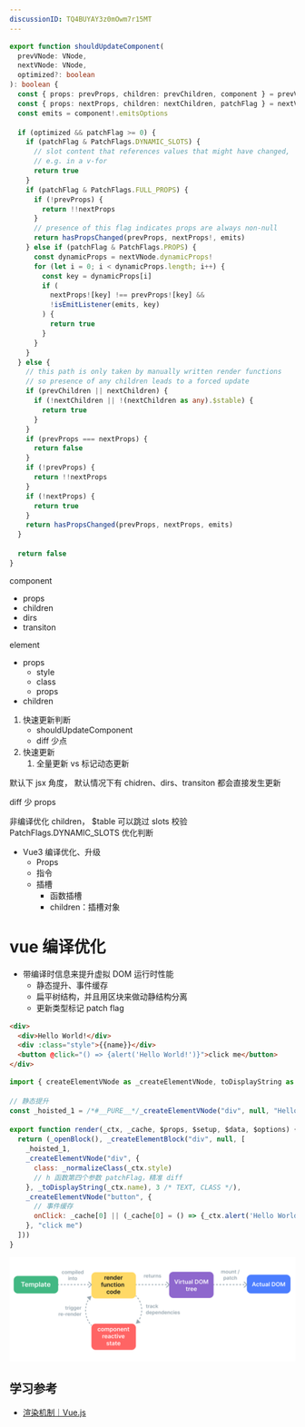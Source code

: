 ```yaml
---
discussionID: TQ4BUYAY3z0mOwm7r15MT
---
```

```ts
export function shouldUpdateComponent(
  prevVNode: VNode,
  nextVNode: VNode,
  optimized?: boolean
): boolean {
  const { props: prevProps, children: prevChildren, component } = prevVNode
  const { props: nextProps, children: nextChildren, patchFlag } = nextVNode
  const emits = component!.emitsOptions

  if (optimized && patchFlag >= 0) {
    if (patchFlag & PatchFlags.DYNAMIC_SLOTS) {
      // slot content that references values that might have changed,
      // e.g. in a v-for
      return true
    }
    if (patchFlag & PatchFlags.FULL_PROPS) {
      if (!prevProps) {
        return !!nextProps
      }
      // presence of this flag indicates props are always non-null
      return hasPropsChanged(prevProps, nextProps!, emits)
    } else if (patchFlag & PatchFlags.PROPS) {
      const dynamicProps = nextVNode.dynamicProps!
      for (let i = 0; i < dynamicProps.length; i++) {
        const key = dynamicProps[i]
        if (
          nextProps![key] !== prevProps![key] &&
          !isEmitListener(emits, key)
        ) {
          return true
        }
      }
    }
  } else {
    // this path is only taken by manually written render functions
    // so presence of any children leads to a forced update
    if (prevChildren || nextChildren) {
      if (!nextChildren || !(nextChildren as any).$stable) {
        return true
      }
    }
    if (prevProps === nextProps) {
      return false
    }
    if (!prevProps) {
      return !!nextProps
    }
    if (!nextProps) {
      return true
    }
    return hasPropsChanged(prevProps, nextProps, emits)
  }

  return false
}
```

component
- props
- children
- dirs
- transiton

element
- props
  - style
  - class
  - props
- children

1. 快速更新判断
   - shouldUpdateComponent
   - diff 少点
2. 快速更新
   1. 全量更新 vs 标记动态更新



默认下 jsx 角度，
默认情况下有 chidren、dirs、transiton 都会直接发生更新

diff 少 props

非编译优化 children， $table 可以跳过 slots 校验
PatchFlags.DYNAMIC_SLOTS 优化判断



- Vue3 编译优化、升级
  - Props
  - 指令
  - 插槽
    - 函数插槽
    - children：插槽对象


# vue 编译优化

- 带编译时信息来提升虚拟 DOM 运行时性能
  - 静态提升、事件缓存
  - 扁平树结构，并且用区块来做动静结构分离
  - 更新类型标记 patch flag

```html
<div>
  <div>Hello World!</div>
  <div :class="style">{{name}}</div>
  <button @click="() => {alert('Hello World!')}">click me</button>
</div>
```

```js
import { createElementVNode as _createElementVNode, toDisplayString as _toDisplayString, normalizeClass as _normalizeClass, openBlock as _openBlock, createElementBlock as _createElementBlock } from "vue"

// 静态提升
const _hoisted_1 = /*#__PURE__*/_createElementVNode("div", null, "Hello World!", -1 /* HOISTED */)

export function render(_ctx, _cache, $props, $setup, $data, $options) {
  return (_openBlock(), _createElementBlock("div", null, [
    _hoisted_1,
    _createElementVNode("div", {
      class: _normalizeClass(_ctx.style)
      // h 函数第四个参数 patchFlag，精准 diff
    }, _toDisplayString(_ctx.name), 3 /* TEXT, CLASS */),
    _createElementVNode("button", {
      // 事件缓存
      onClick: _cache[0] || (_cache[0] = () => {_ctx.alert('Hello World!')})
    }, "click me")
  ]))
}
```

![图 1](./images/1677580513180.png)  


## 学习参考

- [渲染机制｜Vue.js](https://cn.vuejs.org/guide/extras/rendering-mechanism.html)